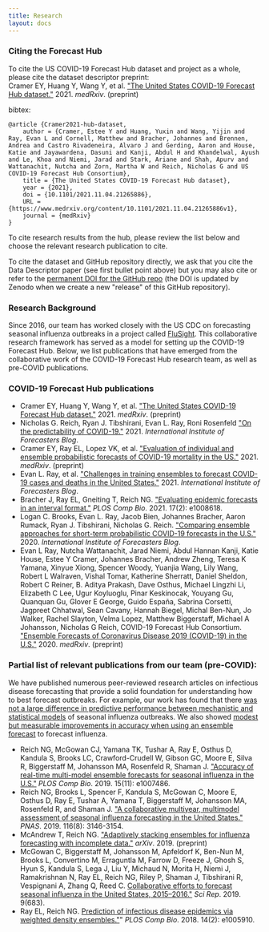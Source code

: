 ```yaml
---
title: Research
layout: docs
---
```


### Citing the Forecast Hub

To cite the US COVID-19 Forecast Hub dataset and project as a whole, please cite the dataset descriptor preprint:  
Cramer EY, Huang Y, Wang Y, et al. <a href="https://www.medrxiv.org/content/10.1101/2021.11.04.21265886v1" target="_blank"> "The United States COVID-19 Forecast Hub dataset."</a> 2021. _medRxiv_. (preprint)  
 
bibtex:
```
@article {Cramer2021-hub-dataset,
	author = {Cramer, Estee Y and Huang, Yuxin and Wang, Yijin and Ray, Evan L and Cornell, Matthew and Bracher, Johannes and Brennen, Andrea and Castro Rivadeneira, Alvaro J and Gerding, Aaron and House, Katie and Jayawardena, Dasuni and Kanji, Abdul H and Khandelwal, Ayush and Le, Khoa and Niemi, Jarad and Stark, Ariane and Shah, Apurv and Wattanachit, Nutcha and Zorn, Martha W and Reich, Nicholas G and US COVID-19 Forecast Hub Consortium},
	title = {The United States COVID-19 Forecast Hub dataset},
	year = {2021},
	doi = {10.1101/2021.11.04.21265886},
	URL = {https://www.medrxiv.org/content/10.1101/2021.11.04.21265886v1},
	journal = {medRxiv}
}
```
  
To cite research results from the hub, please review the list below and choose the relevant research publication to cite.  

To cite the dataset and GitHub repository directly, we ask that you cite the Data Descriptor paper (see first bullet point above) but you may also cite or refer to the <a href="https://zenodo.org/badge/latestdoi/254453761" target="_blank">permanent DOI for the GitHub repo</a> (the DOI is updated by Zenodo when we create a new "release" of this GitHub repository).  
 
### Research Background
Since 2016, our team has worked closely with the US CDC on forecasting seasonal influenza outbreaks in a project called <a href="https://www.cdc.gov/flu/weekly/flusight/index.html" target="_blank">FluSight</a>. This collaborative research framework has served as a model for setting up the COVID-19 Forecast Hub. Below, we list publications that have emerged from the collaborative work of the COVID-19 Forecast Hub research team, as well as pre-COVID publications.

### COVID-19 Forecast Hub publications
 -  Cramer EY, Huang Y, Wang Y, et al. <a href="https://www.medrxiv.org/content/10.1101/2021.11.04.21265886v1" target="_blank"> "The United States COVID-19 Forecast Hub dataset."</a> 2021. _medRxiv_. (preprint)
 -  Nicholas G. Reich, Ryan J. Tibshirani, Evan L. Ray, Roni Rosenfeld <a href="https://forecasters.org/blog/2021/09/28/on-the-predictability-of-covid-19/" target="_blank"> "On the predictability of COVID-19."</a> 2021. _International Institute of Forecasters Blog_.
 -  Cramer EY, Ray EL, Lopez VK, et al. <a href="https://www.medrxiv.org/content/10.1101/2021.02.03.21250974v2" target="_blank"> "Evaluation of individual and ensemble probabilistic forecasts of COVID-19 mortality in the US."</a> 2021. _medRxiv_. (preprint)
 - Evan L. Ray, et al. <a href="https://forecasters.org/blog/2021/04/09/challenges-in-training-ensembles-to-forecast-covid-19-cases-and-deaths-in-the-united-states/" target="_blank">"Challenges in training ensembles to forecast COVID-19 cases and deaths in the United States."</a> 2021. _International Institute of Forecasters Blog_.
 -  Bracher J, Ray EL, Gneiting T, Reich NG. <a href="https://journals.plos.org/ploscompbiol/article?id=10.1371/journal.pcbi.1008618" target="_blank">"Evaluating epidemic forecasts in an interval format."</a> _PLOS Comp Bio_. 2021. 17(2): e1008618.
 - Logan C. Brooks, Evan L. Ray, Jacob Bien, Johannes Bracher, Aaron Rumack, Ryan J. Tibshirani, Nicholas G. Reich. <a href="https://forecasters.org/blog/2020/10/28/comparing-ensemble-approaches-for-short-term-probabilistic-covid-19-forecasts-in-the-u-s/" target="_blank">"Comparing ensemble approaches for short-term probabilistic COVID-19 forecasts in the U.S."</a> 2020. _International Institute of Forecasters Blog_.
 -  Evan L Ray, Nutcha Wattanachit, Jarad Niemi, Abdul Hannan Kanji, Katie House, Estee Y Cramer, Johannes Bracher, Andrew Zheng, Teresa K Yamana, Xinyue Xiong, Spencer Woody, Yuanjia Wang, Lily Wang, Robert L Walraven, Vishal Tomar, Katherine Sherratt, Daniel Sheldon, Robert C Reiner, B. Aditya Prakash, Dave Osthus, Michael Lingzhi Li, Elizabeth C Lee, Ugur Koyluoglu, Pinar Keskinocak, Youyang Gu, Quanquan Gu, Glover E George, Guido España, Sabrina Corsetti, Jagpreet Chhatwal, Sean Cavany, Hannah Biegel, Michal Ben-Nun, Jo Walker, Rachel Slayton, Velma Lopez, Matthew Biggerstaff, Michael A Johansson, Nicholas G Reich, COVID-19 Forecast Hub Consortium. <a href="https://www.medrxiv.org/content/10.1101/2020.08.19.20177493v1" target="_blank"> "Ensemble Forecasts of Coronavirus Disease 2019 (COVID-19) in the U.S."</a> 2020. _medRxiv_. (preprint)


### Partial list of relevant publications from our team (pre-COVID):

We have published numerous peer-reviewed research articles on infectious disease forecasting that provide a solid foundation for understanding how to best forecast outbreaks. For example, our work has found that there <a href="https://www.pnas.org/lookup/doi/10.1073/pnas.1812594116" target="_blank">was not a large difference in predictive performance between mechanistic and statistical models</a> of seasonal influenza outbreaks. We also showed <a href="https://journals.plos.org/ploscompbiol/article?id=10.1371/journal.pcbi.1007486" target="_blank">modest but measurable improvements in accuracy when using an ensemble forecast</a> to forecast influenza.

 - Reich NG, McGowan CJ, Yamana TK, Tushar A, Ray E, Osthus D, Kandula S, Brooks LC, Crawford-Crudell W, Gibson GC, Moore E, Silva R, Biggerstaff M, Johansson MA, Rosenfeld R, Shaman J. <a href="https://doi.org/10.1371/journal.pcbi.1007486" target="_blank">"Accuracy of real-time multi-model ensemble forecasts for seasonal influenza in the U.S."</a> _PLOS Comp Bio_. 2019. 15(11): e1007486.
 - Reich NG, Brooks L, Spencer F, Kandula S, McGowan C, Moore E, Osthus D, Ray E, Tushar A, Yamana T, Biggerstaff M, Johansson MA, Rosenfeld R, and Shaman J. <a href="https://doi.org/10.1073/pnas.1812594116" target="_blank">"A collaborative multiyear, multimodel assessment of seasonal influenza forecasting in the United States."</a> _PNAS_. 2019. 116(8): 3146-3154. 
 - McAndrew T, Reich NG. <a href="https://arxiv.org/abs/1908.01675" target="_blank">"Adaptively stacking ensembles for influenza forecasting with incomplete data."</a> _arXiv_. 2019. (preprint) 
 - McGowan C, Biggerstaff M, Johansson M, Apfeldorf K, Ben-Nun M, Brooks L, Convertino M, Erraguntla M, Farrow D, Freeze J, Ghosh S, Hyun S, Kandula S, Lega J, Liu Y, Michaud N, Morita H, Niemi J, Ramakrishnan N, Ray EL, Reich NG, Riley P, Shaman J, Tibshirani R, Vespignani A, Zhang Q, Reed C. <a href="https://doi.org/10.1038/s41598-018-36361-9" target="_blank">Collaborative efforts to forecast seasonal influenza in the United States, 2015–2016."</a> _Sci Rep_. 2019. 9(683).
 - Ray EL, Reich NG. <a href="https://doi.org/10.1371/journal.pcbi.1005910" target="_blank">Prediction of infectious disease epidemics via weighted density ensembles."</a>" _PLOS Comp Bio_. 2018. 14(2): e1005910. 
